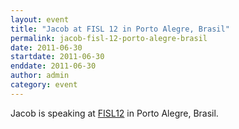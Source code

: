 ```yaml
---
layout: event
title: "Jacob at FISL 12 in Porto Alegre, Brasil"
permalink: jacob-fisl-12-porto-alegre-brasil
date: 2011-06-30
startdate: 2011-06-30
enddate: 2011-06-30
author: admin
category: event
---
```


Jacob is speaking at [FISL12](http://softwarelivre.org/fisl12) in Porto Alegre, Brasil.

